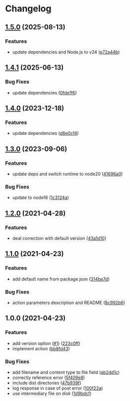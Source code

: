 # Changelog

## [1.5.0](https://github.com/zakodium/lactame-action/compare/v1.4.1...v1.5.0) (2025-08-13)


### Features

* update dependencies and Node.js to v24 ([e72a44b](https://github.com/zakodium/lactame-action/commit/e72a44b95cbe6ecaa82bce2548cfe666a5e1cd40))

## [1.4.1](https://github.com/zakodium/lactame-action/compare/v1.4.0...v1.4.1) (2025-06-13)


### Bug Fixes

* update dependencies ([0fde1f6](https://github.com/zakodium/lactame-action/commit/0fde1f62ea0306344e20394bbb313bebfd09af87))

## [1.4.0](https://github.com/zakodium/lactame-action/compare/v1.3.0...v1.4.0) (2023-12-18)


### Features

* update dependencies ([d8e0cf4](https://github.com/zakodium/lactame-action/commit/d8e0cf4383a8a6d4b32ee9d31e9ebef57026117f))

## [1.3.0](https://github.com/zakodium/lactame-action/compare/v1.2.0...v1.3.0) (2023-09-06)


### Features

* update deps and switch runtime to node20 ([41696a0](https://github.com/zakodium/lactame-action/commit/41696a051008cfe1d7ca47260637175fc18c9270))


### Bug Fixes

* update to node16 ([1c3124a](https://github.com/zakodium/lactame-action/commit/1c3124aec0a6b2040ed79a30d72612ba388c834c))

## [1.2.0](https://www.github.com/zakodium/lactame-action/compare/v1.1.0...v1.2.0) (2021-04-28)


### Features

* deal correction with default version ([43a1d10](https://www.github.com/zakodium/lactame-action/commit/43a1d10b405eccf200def4bbf91627bb5bc4e32a))

## [1.1.0](https://www.github.com/zakodium/lactame-action/compare/v1.0.0...v1.1.0) (2021-04-23)


### Features

* add default name from package.json ([314be7d](https://www.github.com/zakodium/lactame-action/commit/314be7db936c4fe47c376f41c0f968dc7a640e48))


### Bug Fixes

* action parameters description and README ([8c992b6](https://www.github.com/zakodium/lactame-action/commit/8c992b6d2124915ae57aa73c237bc59dbff54485))

## 1.0.0 (2021-04-23)


### Features

* add version option ([#1](https://www.github.com/zakodium/lactame-action/issues/1)) ([223c0ff](https://www.github.com/zakodium/lactame-action/commit/223c0ffe8efd01c79515cf839a3cb84b79375e9e))
* implement action ([bb8fd43](https://www.github.com/zakodium/lactame-action/commit/bb8fd433be7f47a9617784122c2916e823001be0))


### Bug Fixes

* add filename and content type to file field ([ab2dd1c](https://www.github.com/zakodium/lactame-action/commit/ab2dd1c3430559ccb63f778ecf3e66a6b5baec23))
* correctly reference error ([5f409e8](https://www.github.com/zakodium/lactame-action/commit/5f409e823fa72e392a6d337b498f9bbdd0898b2e))
* include dist directories ([47b939f](https://www.github.com/zakodium/lactame-action/commit/47b939f0a07145707e68a56221bd905dce57d83b))
* log response in case of post error ([100f22a](https://www.github.com/zakodium/lactame-action/commit/100f22abb7cd9418684ab195b6b2cdef61221548))
* use intermediary file on disk ([1d9bdcf](https://www.github.com/zakodium/lactame-action/commit/1d9bdcf85db3ae3a54fcd6fc502efc6a80972e43))
